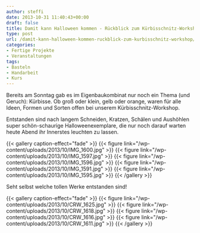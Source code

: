 ```yaml
---
author: steffi
date: 2013-10-31 11:40:43+00:00
draft: false
title: Damit kann Halloween kommen - Rückblick zum Kürbisschnitz-Workshop
type: post
url: /damit-kann-halloween-kommen-ruckblick-zum-kurbisschnitz-workshop/
categories:
- Fertige Projekte
- Veranstaltungen
tags:
- Basteln
- Handarbeit
- Kurs
---
```


Bereits am Sonntag gab es im Eigenbaukombinat nur noch ein Thema (und Geruch): Kürbisse. Ob groß oder klein, gelb oder orange, waren für alle Ideen, Formen und Sorten offen bei unserem Kürbisschnitz-Workshop.

<!-- more -->

Entstanden sind nach langem Schneiden, Kratzen, Schälen und Aushöhlen super schön-schaurige Halloweenexemplare, die nur noch darauf warten heute Abend ihr Innerstes leuchten zu lassen.


{{< gallery caption-effect="fade" >}}
  {{< figure link="/wp-content/uploads/2013/10/IMG_1600.jpg" >}}
{{< figure link="/wp-content/uploads/2013/10/IMG_1597.jpg" >}}
{{< figure link="/wp-content/uploads/2013/10/IMG_1596.jpg" >}}
{{< figure link="/wp-content/uploads/2013/10/IMG_1591.jpg" >}}
{{< figure link="/wp-content/uploads/2013/10/IMG_1595.jpg" >}}
{{< /gallery >}}



Seht selbst welche tollen Werke entstanden sind!


{{< gallery caption-effect="fade" >}}
  {{< figure link="/wp-content/uploads/2013/10/CRW_1625.jpg" >}}
{{< figure link="/wp-content/uploads/2013/10/CRW_1618.jpg" >}}
{{< figure link="/wp-content/uploads/2013/10/CRW_1616.jpg" >}}
{{< figure link="/wp-content/uploads/2013/10/CRW_1611.jpg" >}}
{{< /gallery >}}

